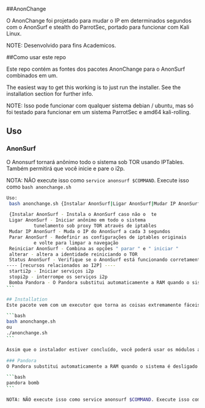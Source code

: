 ##AnonChange

O AnonChange foi projetado para mudar o IP em determinados segundos com o AnonSurf e stealth do ParrotSec, portado para funcionar com Kali Linux.

NOTE: Desenvolvido para fins Academicos.

##Como usar este repo

Este repo contém as fontes dos pacotes AnonChange para o AnonSurf combinados em um.

The easiest way to get this working is to just run the installer. See the installation section for further info.

NOTE: Isso pode funcionar com qualquer sistema debian / ubuntu, mas só foi testado para funcionar em um sistema ParrotSec e amd64 kali-rolling.

## Uso

### AnonSurf
O Anonsurf tornará anônimo todo o sistema sob TOR usando IPTables. Também permitirá que você inicie e pare o i2p.

NOTA: NÃO execute isso como ```service anonsurf $COMMAND```. Execute isso como ```bash anonchange.sh```

``````bash
Uso:
 bash anonchange.sh {Instalar AnonSurf|Ligar AnonSurf|Mudar IP AnonSurf|Parar AnonSurf|Reiniciar AnonSurf|Status AnonSurf|Bomba Pandora}

 {Instalar AnonSurf - Instala o AnonSurf caso não o  te
 Ligar AnonSurf - Iniciar anônimo em todo o sistema
          tunelamento sob proxy TOR através de iptables
 Mudar IP AnonSurf - Muda o IP do AnonSurf a cada 3 segundos
 Parar AnonSurf - Redefinir as configurações de iptables originais
          e volte para limpar a navegação
 Reiniciar AnonSurf - Combina as opções " parar " e " iniciar "
 alterar - altera a identidade reiniciando o TOR 
 Status AnonSurf - Verifique se o AnonSurf está funcionando corretamente
---- [recursos relacionados ao I2P] ----
 starti2p - Iniciar serviços i2p
 stopi2p - interrompe os serviços i2p
 Bomba Pandora - O Pandora substitui automaticamente a RAM quando o sistema é desligado
```

## Installation
Este pacote vem com um executor que torna as coisas extremamente fáceis:

```bash
bash anonchange.sh
ou
./anonchange.sh
```

Assim que o instalador estiver concluído, você poderá usar os módulos anonsurf e pandora.

### Pandora
O Pandora substitui automaticamente a RAM quando o sistema é desligado. O Pandora também pode ser executado manualmente:

```bash
pandora bomb
```

NOTA: NÃO execute isso como service anonsurf $COMMAND. Execute isso como anonsurf $COMMAND
